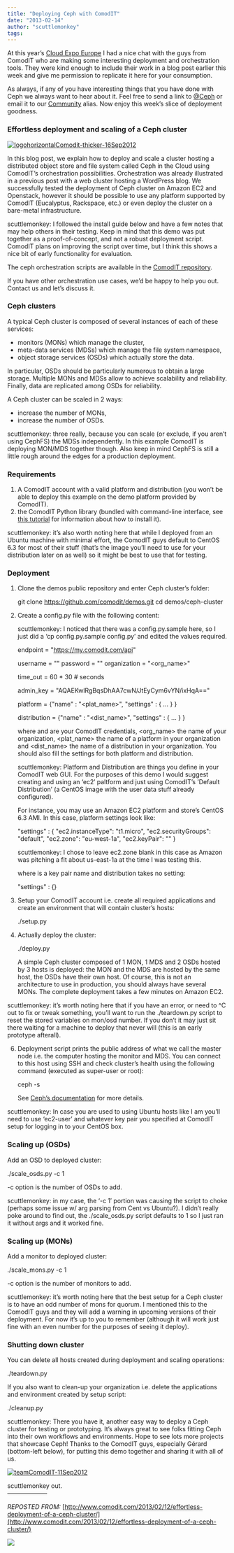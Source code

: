 ```yaml
---
title: "Deploying Ceph with ComodIT"
date: "2013-02-14"
author: "scuttlemonkey"
tags:
---
```


At this year’s [Cloud Expo Europe](http://www.cloudexpoeurope.com/) I had a nice chat with the guys from ComodIT who are making some interesting deployment and orchestration tools. They were kind enough to include their work in a blog post earlier this week and give me permission to replicate it here for your consumption.

As always, if any of you have interesting things that you have done with Ceph we always want to hear about it. Feel free to send a link to [@Ceph](https://x.com/ceph) or email it to our [Community](mailto:community@inktank.com) alias. Now enjoy this week’s slice of deployment goodness.

### Effortless deployment and scaling of a Ceph cluster

[![](images/logohorizontalComodit-thicker-16Sep2012-300x80.png "logohorizontalComodit-thicker-16Sep2012")](http://www.comodit.com/)

In this blog post, we explain how to deploy and scale a cluster hosting a distributed object store and file system called Ceph in the Cloud using ComodIT’s orchestration possibilities. Orchestration was already illustrated in a previous post with a web cluster hosting a WordPress blog. We successfully tested the deployment of Ceph cluster on Amazon EC2 and Openstack, however it should be possible to use any platform supported by ComodIT (Eucalyptus, Rackspace, etc.) or even deploy the cluster on a bare-metal infrastructure.

scuttlemonkey: I followed the install guide below and have a few notes that may help others in their testing. Keep in mind that this demo was put together as a proof-of-concept, and not a robust deployment script. ComodIT plans on improving the script over time, but I think this shows a nice bit of early functionality for evaluation.

The ceph orchestration scripts are available in the [ComodIT repository](https://github.com/comodit).

If you have other orchestration use cases, we’d be happy to help you out. Contact us and let’s discuss it.

### Ceph clusters

A typical Ceph cluster is composed of several instances of each of these services:

- monitors (MONs) which manage the cluster,
- meta-data services (MDSs) which manage the file system namespace,
- object storage services (OSDs) which actually store the data.

In particular, OSDs should be particularly numerous to obtain a large storage. Multiple MONs and MDSs allow to achieve scalability and reliability. Finally, data are replicated among OSDs for reliability.

A Ceph cluster can be scaled in 2 ways:

- increase the number of MONs,
- increase the number of OSDs.

scuttlemonkey: three really, because you can scale (or exclude, if you aren’t using CephFS) the MDSs independently. In this example ComodIT is deploying MON/MDS together though. Also keep in mind CephFS is still a little rough around the edges for a production deployment.

### Requirements

1. A ComodIT account with a valid platform and distribution (you won’t be able to deploy this example on the demo platform provided by ComodIT).
2. the ComodIT Python library (bundled with command-line interface, see [this tutorial](http://www.comodit.com/resources/tutorials/cli.html) for information about how to install it).

scuttlemonkey: it’s also worth noting here that while I deployed from an Ubuntu machine with minimal effort, the ComodIT guys default to CentOS 6.3 for most of their stuff (that’s the image you’ll need to use for your distribution later on as well) so it might be best to use that for testing.

### Deployment

1. Clone the demos public repository and enter Ceph cluster’s folder:

   git clone https://github.com/comodit/demos.git
   cd demos/ceph-cluster

2. Create a config.py file with the following content:

   scuttlemonkey: I noticed that there was a config.py.sample here, so I just did a ‘cp config.py.sample config.py’ and edited the values required.

   endpoint = "https://my.comodit.com/api"

   username = "<user>"
   password = "<password>"
   organization = "<org_name>"

   time_out = 60 \* 30 # seconds

   admin_key = "AQAEKwlRgBqsDhAA7cwN/JtEyCym6vYN/ixHqA=="

   platform = {"name" : "<plat_name>",
   "settings" : { ... }
   }

   distribution = {"name" : "<dist_name>",
   "settings" : { ... }
   }

   where <user> and <password> are your ComodIT credentials, <org_name> the name of your organization, <plat_name> the name of a platform in your organization and <dist_name> the name of a distribution in your organization. You should also fill the settings for both platform and distribution.

   scuttlemonkey: Platform and Distribution are things you define in your ComodIT web GUI. For the purposes of this demo I would suggest creating and using an ‘ec2′ paltform and just using ComodIT’s ‘Default Distribution’ (a CentOS image with the user data stuff already configured).

   For instance, you may use an Amazon EC2 platform and store’s CentOS 6.3 AMI. In this case, platform settings look like:

   "settings" : {
   "ec2.instanceType": "t1.micro",
   "ec2.securityGroups": "default",
   "ec2.zone": "eu-west-1a",
   "ec2.keyPair": "<key name>"
   }

   scuttlemonkey: I chose to leave ec2.zone blank in this case as Amazon was pitching a fit about us-east-1a at the time I was testing this.

   where <key name> is a key pair name and distribution takes no setting:

   "settings" : {}

3. Setup your ComodIT account i.e. create all required applications and create an environment that will contain cluster’s hosts:

   ./setup.py

4. Actually deploy the cluster:

   ./deploy.py

   A simple Ceph cluster composed of 1 MON, 1 MDS and 2 OSDs hosted by 3 hosts is deployed: the MON and the MDS are hosted by the same host, the OSDs have their own host. Of course, this is not an architecture to use in production, you should always have several MONs. The complete deployment takes a few minutes on Amazon EC2.

scuttlemonkey: it’s worth noting here that if you have an error, or need to ^C out to fix or tweak something, you’ll want to run the ./teardown.py script to reset the stored variables on mon/osd number. If you don’t it may just sit there waiting for a machine to deploy that never will (this is an early prototype afterall).

6. Deployment script prints the public address of what we call the master node i.e. the computer hosting the monitor and MDS. You can connect to this host using SSH and check cluster’s health using the following command (executed as super-user or root):

   ceph -s

   See [Ceph’s documentation](http://ceph.com/docs/master/rados/operations/monitoring/#checking-a-cluster-s-status) for more details.

scuttlemonkey: In case you are used to using Ubuntu hosts like I am you’ll need to use ‘ec2-user’ and whatever key pair you specified at ComodIT setup for logging in to your CentOS box.

### Scaling up (OSDs)

Add an OSD to deployed cluster:

./scale_osds.py -c 1

\-c option is the number of OSDs to add.

scuttlemonkey: in my case, the ‘-c 1′ portion was causing the script to choke (perhaps some issue w/ arg parsing from Cent vs Ubuntu?). I didn’t really poke around to find out, the ./scale_osds.py script defaults to 1 so I just ran it without args and it worked fine.

### Scaling up (MONs)

Add a monitor to deployed cluster:

./scale_mons.py -c 1

\-c option is the number of monitors to add.

scuttlemonkey: it’s worth noting here that the best setup for a Ceph cluster is to have an odd number of mons for quorum. I mentioned this to the ComodIT guys and they will add a warning in upcoming versions of their deployment. For now it’s up to you to remember (although it will work just fine with an even number for the purposes of seeing it deploy).

### Shutting down cluster

You can delete all hosts created during deployment and scaling operations:

./teardown.py

If you also want to clean-up your organization i.e. delete the applications and environment created by setup script:

./cleanup.py

scuttlemonkey: There you have it, another easy way to deploy a Ceph cluster for testing or prototyping. It’s always great to see folks fitting Ceph into their own workflows and environments. Hope to see lots more projects that showcase Ceph! Thanks to the ComodIT guys, especially Gérard (bottom-left below), for putting this demo together and sharing it with all of us.

[![](images/teamComodIT-11Sep2012-292x220.png "teamComodIT-11Sep2012")](http://ceph.com/wp-content/uploads/2013/02/teamComodIT-11Sep2012.png)

scuttlemonkey out.  
——————–

_REPOSTED FROM:_ [http://www.comodit.com/2013/02/12/effortless-deployment-of-a-ceph-cluster/](http://www.comodit.com/2013/02/12/effortless-deployment-of-a-ceph-cluster/)

![](http://track.hubspot.com/__ptq.gif?a=268973&k=14&bu=http://ceph.com&r=http://ceph.com/community/deploying-ceph-with-comodit/&bvt=rss&p=wordpress)
